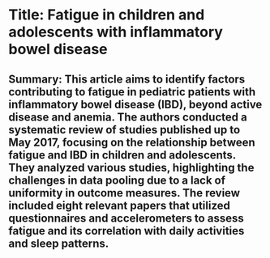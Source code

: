 # Title: Fatigue in children and adolescents with inflammatory bowel disease

## Summary: This article aims to identify factors contributing to fatigue in pediatric patients with inflammatory bowel disease (IBD), beyond active disease and anemia. The authors conducted a systematic review of studies published up to May 2017, focusing on the relationship between fatigue and IBD in children and adolescents. They analyzed various studies, highlighting the challenges in data pooling due to a lack of uniformity in outcome measures. The review included eight relevant papers that utilized questionnaires and accelerometers to assess fatigue and its correlation with daily activities and sleep patterns.